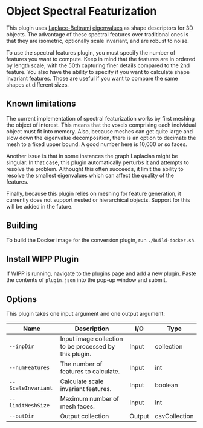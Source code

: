 # Object Spectral Featurization

This plugin uses [Laplace-Beltrami](https://www.sciencedirect.com/science/article/abs/pii/S0010448509000463) [eigenvalues](https://www.mdpi.com/1999-4893/12/8/171) as shape descriptors for 3D objects. The advantage of these spectral features over traditional ones is that they are isometric, optionally scale invariant, and are robust to noise. 

To use the spectral features plugin, you must specify the number of features you want to compute. Keep in mind that the features are in ordered by length scale, with the 50th capturing finer details compared to the 2nd feature. You also have the ability to specify if you want to calculate shape invariant features. Those are useful if you want to compare the same shapes at different sizes. 

## Known limitations 

The current implementation of spectral featurization works by first meshing the object of interest. This means that the voxels comprising each individual object must fit into memory. Also, because meshes can get quite large and slow down the eigenvalue decomposition, there is an option to decimate the mesh to a fixed upper bound. A good number here is 10,000 or so faces. 

Another issue is that in some instances the graph Laplacian might be singular. In that case, this plugin automatically perturbs it and attempts to resolve the problem. Althought this often succeeds, it limit the ability to resolve the smallest eigenvalues which can affect the quality of the features. 

Finally, because this plugin relies on meshing for feature generation, it currently does not support nested or hierarchical objects. Support for this will be added in the future.

## Building

To build the Docker image for the conversion plugin, run
`./build-docker.sh`.

## Install WIPP Plugin

If WIPP is running, navigate to the plugins page and add a new plugin. Paste the contents of `plugin.json` into the pop-up window and submit.

## Options

This plugin takes one input argument and one output argument:

| Name          | Description             | I/O    | Type   |
|---------------|-------------------------|--------|--------|
| `--inpDir` | Input image collection to be processed by this plugin. | Input | collection |
| `--numFeatures` | The number of features to calculate. | Input | int |
| `--ScaleInvariant` | Calculate scale invariant features. | Input | boolean |
| `--limitMeshSize` | Maximum number of mesh faces. | Input | int |
| `--outDir` | Output collection | Output | csvCollection |

